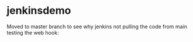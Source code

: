 # jenkinsdemo

Moved to master branch to see why jenkins not pulling the code from main
testing the web hook:
